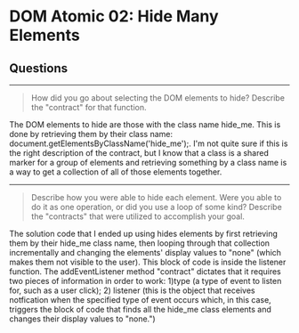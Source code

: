 # DOM Atomic 02: Hide Many Elements

## Questions

---

> How did you go about selecting the DOM elements to hide? Describe the "contract" for that function.

The DOM elements to hide are those with the class name hide_me. This is done by retrieving them by their class name: document.getElementsByClassName('hide_me');. I'm not quite sure if this is the right description of the contract, but I know that a class is a shared marker for a group of elements and retrieving something by a class name is a way to get a collection of all of those elements together.

---

> Describe how you were able to hide each element. Were you able to do it as one operation, or did you use a loop of some kind? Describe the "contracts" that were utilized to accomplish your goal.

The solution code that I ended up using hides elements by first retrieving them by their hide_me class name, then looping through that collection incrementally and changing the elements' display values to "none" (which makes them not visible to the user). This block of code is inside the listener function. The addEventListener method "contract" dictates that it requires two pieces of information in order to work: 1)type (a type of event to listen for, such as a user click); 2) listener (this is the object that receives notfication when the specified type of event occurs which, in this case, triggers the block of code that finds all the hide_me class elements and changes their display values to "none.") 
